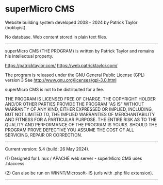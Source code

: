 # superMicro CMS
Website building system developed 2008 - 2024 by Patrick Taylor (hobbyist).

No database. Web content stored in plain text files.

---------------------------------------------------------------------------

superMicro CMS (THE PROGRAM) is written by Patrick Taylor and remains his
intellectual property.

https://patricktaylor.com/
https://web.patricktaylor.com/

The program is released under the GNU General Public License (GPL) version 3
See http://www.gnu.org/licenses/gpl-3.0.html

superMicro CMS is not to be distributed for a fee.

THE PROGRAM IS LICENSED FREE OF CHARGE. THE COPYRIGHT HOLDER AND/OR OTHER
PARTIES PROVIDE THE PROGRAM "AS IS" WITHOUT WARRANTY OF ANY KIND, EITHER
EXPRESSED OR IMPLIED, INCLUDING, BUT NOT LIMITED TO, THE IMPLIED WARRANTIES
OF MERCHANTABILITY AND FITNESS FOR A PARTICULAR PURPOSE. THE ENTIRE RISK AS
TO THE QUALITY AND PERFORMANCE OF THE PROGRAM IS YOURS. SHOULD THE PROGRAM
PROVE DEFECTIVE YOU ASSUME THE COST OF ALL SERVICING, REPAIR OR CORRECTION.

---------------------------------------------------------------------------

Current version: 5.4 (build: 26 May 2024).

(1) Designed for Linux / APACHE web server - superMicro CMS uses .htaccess.

(2) Can also be run on WINNT/Microsoft-IIS (urls with .php file extension).

---------------------------------------------------------------------------
